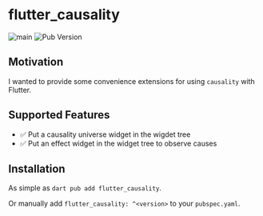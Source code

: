 # flutter_causality

![main](https://github.com/Goddchen/causality/actions/workflows/main.yaml/badge.svg)
![Pub Version](https://img.shields.io/pub/v/flutter_causality)

## Motivation

I wanted to provide some convenience extensions for using `causality` with
Flutter.

## Supported Features

- ✅ Put a causality universe widget in the wigdet tree
- ✅ Put an effect widget in the widget tree to observe causes

## Installation

As simple as `dart pub add flutter_causality`.

Or manually add `flutter_causality: ^<version>` to your `pubspec.yaml`.
